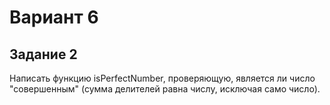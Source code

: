 # Вариант 6
## Задание 2
Написать функцию isPerfectNumber, проверяющую, является ли число
"совершенным" (сумма делителей равна числу, исключая само число).
